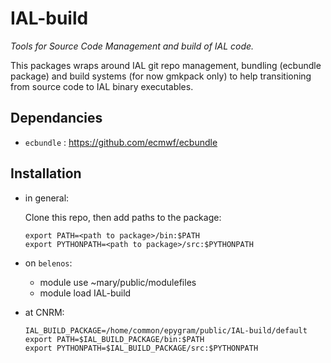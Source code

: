 IAL-build
=========

*Tools for Source Code Management and build of IAL code.*

This packages wraps around IAL git repo management, bundling (ecbundle package) and build systems
(for now gmkpack only) to help transitioning from source code to IAL binary executables.

Dependancies
------------

* `ecbundle` : https://github.com/ecmwf/ecbundle

Installation
------------

* in general:

  Clone this repo, then add paths to the package:
  ```
  export PATH=<path to package>/bin:$PATH
  export PYTHONPATH=<path to package>/src:$PYTHONPATH
  ```

* on `belenos`:

  - module use ~mary/public/modulefiles
  - module load IAL-build

* at CNRM:
  ```
  IAL_BUILD_PACKAGE=/home/common/epygram/public/IAL-build/default
  export PATH=$IAL_BUILD_PACKAGE/bin:$PATH
  export PYTHONPATH=$IAL_BUILD_PACKAGE/src:$PYTHONPATH
  ```
  
